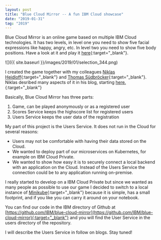 ```yaml
---
layout: post
title: "Blue Cloud Mirror -- A fun IBM Cloud showcase"
date: "2019-01-31"
tag: "2019"
---
```


Blue Cloud Mirror is an online game based on multiple IBM Cloud technologies. It has two levels, in level one you need to show five facial expressions like happy, angry, etc. In level two you need to show five body positions. Have a look at it and play it [here](https://blue-cloud-mirror.mybluemix.net){:target="_blank"}.

![]({{ site.baseurl }}/images/2019/01/selection_344.png)

I created the game together with my colleagues [Niklas Heidloff](https://twitter.com/nheidloff){:target="_blank"} and [Thomas Südbröcker](https://twitter.com/tsuedbroecker){:target="_blank"}. Niklas desribed many aspects of it in his blog, starting [here.](http://heidloff.net/article/introducing-blue-cloud-mirror){:target="_blank"}

Basically, Blue Cloud Mirror has three parts:

1. Game, can be played anonymously or as a registered user
2. Scores Service keeps the highscore list for registered users
3. Users Service keeps the user data of the registration

My part of this project is the Users Service. It does not run in the Cloud for several reasons:

- Users may not be comfortable with having their data stored on the Cloud.
- We wanted to deploy part of our microservices on Kubernetes, for example on IBM Cloud Private.
- We wanted to show how easy it is to securely connect a local backend with an application on the Cloud. Instead of the Users Service the connection could be to any application running on-premise.

I really started to develop on a IBM Cloud Private but since we wanted as many people as possible to use our game I decided to switch to a local instance of [Minikube](https://kubernetes.io/docs/setup/minikube/){:target="_blank"} because it is simple, has a small footprint, and if you like you can carry it around on your notebook.

You can find our code in the IBM directory of Github at [https://github.com/IBM/blue-cloud-mirror](https://github.com/IBM/blue-cloud-mirror){:target="_blank"} and you will find the User Service in the users directory of the repository.

I will describe the Users Service in follow on blogs. Stay tuned!
